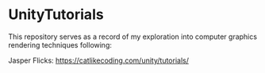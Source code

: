 # UnityTutorials

This repository serves as a record of my exploration into computer graphics rendering techniques following:

Jasper Flicks:
https://catlikecoding.com/unity/tutorials/
